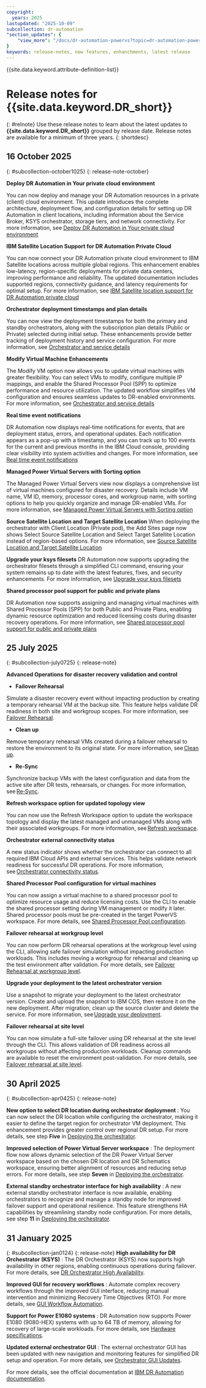 ```yaml
---
copyright:
  years: 2025
lastupdated: "2025-10-09"
subcollection: dr-automation
"section_updates": {
    "view_more": "/docs/dr-automation-powervs?topic=dr-automation-powervs-relnote"
}
keywords: release-notes, new features, enhanchments, latest release
---
```

{{site.data.keyword.attribute-definition-list}}
# Release notes for {{site.data.keyword.DR_short}}
{: #relnote}
Use these release notes to learn about the latest updates to **{{site.data.keyword.DR_short}}** grouped by release date. Release notes are available for a minimum of three years.
{: shortdesc}

## 16 October 2025
{: #subcollection-october1025}
{: release-note-october}

**Deploy DR Automation in Your private cloud environment**

You can now deploy and manage your DR Automation resources in a private (client) cloud environment. This update introduces the complete architecture, deployment flow, and configuration details for setting up DR Automation in client locations, including information about the Service Broker, KSYS orchestrator, storage tiers, and network connectivity. For more information, see [Deploy DR Automation in Your private cloud environment](/docs/dr-automation-powervs?topic=dr-automation-powervs-arch-private-pod)


**IBM Satellite Location Support for DR Automation Private Cloud**

You can now connect your DR Automation private cloud environment to IBM Satellite locations across multiple global regions. This enhancement enables low-latency, region-specific deployments for private data centers, improving performance and reliability. The updated documentation includes supported regions, connectivity guidance, and latency requirements for optimal setup. For more information, see [IBM Satellite location support for DR Automation private cloud](/docs/dr-automation-powervs?topic=dr-automation-powervs-arch-private-pod)

**Orchestrator deployment timestamps and plan details**

You can now view the deployment timestamps for both the primary and standby orchestrators, along with the subscription plan details (Public or Private) selected during initial setup. These enhancements provide better tracking of deployment history and service configuration. For more information, see [Orchestrator and service details](/docs/dr-automation-powervs?topic=dr-automation-powervs-or-ser-de#service-det)

**Modify Virtual Machine Enhancements**

The Modify VM option now allows you to update virtual machines with greater flexibility. You can select VMs to modify, configure multiple IP mappings, and enable the Shared Processor Pool (SPP) to optimize performance and resource utilization. The updated workflow simplifies VM configuration and ensures seamless updates to DR-enabled environments. For more information, see [Orchestrator and service details](/docs/dr-automation-powervs?topic=dr-automation-powervs-manage-vm-ses#modify-vm-ses)

**Real time event notifications**

DR Automation now displays real-time notifications for events, that are deployment status, errors, and operational updates. Each notification appears as a pop-up with a timestamp, and you can track up to 100 events for the current and previous months in the IBM Cloud console, providing clear visibility into system activities and changes. For more information, see [Real time event notifications](/docs/dr-automation-powervs?topic=dr-automation-powervs-manage-log#adm-log)

**Managed Power Virtual Servers with Sorting option**

The Managed Power Virtual Servers view now displays a comprehensive list of virtual machines configured for disaster recovery. Details include VM name, VM ID, memory, processor cores, and workgroup name, with sorting options to help you quickly organize and manage DR-enabled VMs. For more information, see [Managed Power Virtual Servers with Sorting option](/docs/dr-automation-powervs?topic=dr-automation-powervs-manage-vm-ser#vm-details)

**Source Satellite Location and Target Satellite Location**
When deploying the orchestrator with Client Location (Private pod), the Add Sites page now shows Select Source Satellite Location and Select Target Satellite Location instead of region-based options. For more information, see [Source Satellite Location and Target Satellite Location](/docs/dr-automation-powervs?topic=dr-automation-powervs-con-site-ksys)

**Upgrade your ksys filesets**
DR Automation now supports upgrading the orchestrator filesets through a simplified CLI command, ensuring your system remains up to date with the latest features, fixes, and security enhancements. For more information, see [Upgrade your ksys filesets](/docs/dr-automation-powervs?topic=dr-automation-powervs-plan-work-load#Upgrade-fil-set)

**Shared processor pool support for public and private plans**

DR Automation now supports assigning and managing virtual machines with Shared Processor Pools (SPP) for both Public and Private Plans, enabling dynamic resource optimization and reduced licensing costs during disaster recovery operations. For more information, see [Shared processor pool support for public and private plans](/docs/dr-automation-powervs?topic=dr-automation-powervs-ksysmgr-commandorchestrator#s-pro-poo-confi)

## 25 July 2025
{: #subcollection-july0725}
{: release-note}

**Advanced Operations for disaster recovery validation and control**

- **Failover Rehearsal**

Simulate a disaster recovery event without impacting production by creating a temporary rehearsal VM at the backup site. This feature helps validate DR readiness in both site and workgroup scopes. For more information, see [Failover Rehearsal](/docs/dr-automation-powervs?topic=dr-automation-powervs-ad-vance-load#Fa-il-over).

- **Clean up**

Remove temporary rehearsal VMs created during a failover rehearsal to restore the environment to its original state. For more information, see [Clean up](/docs/dr-automation-powervs?topic=dr-automation-powervs-ad-vance-load#cl-ea-nup).

- **Re‑Sync**

Synchronize backup VMs with the latest configuration and data from the active site after DR tests, rehearsals, or changes. For more information, see [Re‑Sync](/docs/dr-automation-powervs?topic=dr-automation-powervs-ad-vance-load#re-sy-nc).

**Refresh workspace option for updated topology view**

You can now use the Refresh Workspace option to update the workspace topology and display the latest managed and unmanaged VMs along with their associated workgroups. For more information, see [Refresh workspace](/docs/dr-automation-powervs?topic=dr-automation-powervs-nav-pan).

**Orchestrator external connectivity status**

A new status indicator shows whether the orchestrator can connect to all required IBM Cloud APIs and external services. This helps validate network readiness for successful DR operations. For more information, see [Orchestrator connectivity status](/docs/dr-automation-powervs?topic=dr-automation-powervs-or-ser-de).

**Shared Processor Pool configuration for virtual machines**

You can now assign a virtual machine to a shared processor pool to optimize resource usage and reduce licensing costs. Use the CLI to enable the shared processor setting during VM management or modify it later. Shared processor pools must be pre-created in the target PowerVS workspace. For more details, see [Shared Processor Pool configuration](/docs/dr-automation-powervs?topic=dr-automation-powervs-ksysmgr-commandorchestrator#es-pp-vm).

**Failover rehearsal at workgroup level**

You can now perform DR rehearsal operations at the workgroup level using the CLI, allowing safe failover simulation without impacting production workloads. This includes moving a workgroup for rehearsal and cleaning up the test environment after validation. For more details, see [Failover Rehearsal at workgroup level](/docs/dr-automation-powervs?topic=dr-automation-powervs-ksysmgr-commandorchestrator#dr-rehearsal-move-at-workgroup-level).

**Upgrade your deployment to the latest orchestrator version**

Use a snapshot to migrate your deployment to the latest orchestrator version. Create and upload the snapshot to IBM COS, then restore it on the new deployment. After migration, clean up the source cluster and delete the service. For more information, see [Upgrade your deployment](https://test.cloud.ibm.com/docs/dr-automation-powervs?topic=dr-automation-powervs-plan-work-load#upgrate-you-deployment).


**Failover rehearsal at site level**

You can now simulate a full-site failover using DR rehearsal at the site level through the CLI. This allows validation of DR readiness across all workgroups without affecting production workloads. Cleanup commands are available to reset the environment post-validation. For more details, see [Failover rehearsal at site level](/docs/dr-automation-powervs?topic=dr-automation-powervs-ksysmgr-commandorchestrator#dr-rehearsal-move-at-site-level).

## 30 April 2025
{: #subcollection-apr0425}
{: release-note}

**New option to select DR location during orchestrator deployment**
:   You can now select the DR location while configuring the orchestrator, making it easier to define the target region for orchestrator VM deployment. This enhancement provides greater control over regional DR setup. For more details, see step **Five** in [Deploying the orchestrator](/docs/dr-automation-powervs?topic=dr-automation-powervs-idep-the-orch).

**Improved selection of Power Virtual Server workspace**
:   The deployment flow now allows dynamic selection of the DR Power Virtual Server workspace based on the chosen DR location and DR Schematics workspace, ensuring better alignment of resources and reducing setup errors. For more details, see step **Seven** in [Deploying the orchestrator](/docs/dr-automation-powervs?topic=dr-automation-powervs-idep-the-orch).

**External standby orchestrator interface for high availability**
:   A new external standby orchestrator interface is now available, enabling orchestrators to recognize and manage a standby node for improved failover support and operational resilience. This feature strengthens HA capabilities by streamlining standby node configuration. For more details, see step **11** in [Deploying the orchestrator](/docs/dr-automation-powervs?topic=dr-automation-powervs-idep-the-orch).

## 31 January 2025
{: #subcollection-jan0124}
{: release-note}
**High availability for DR Orchestrator (KSYS)**
:   The DR Orchestrator (KSYS) now supports high availability in other regions, enabling continuous operations during failover. For more details, see [DR Orchestrator High Availability](/docs/dr-automation-powervs?topic=dr-automation-powervs-arch#ksys-arch).


**Improved GUI for recovery workflows**
:   Automate complex recovery workflows through the improved GUI interface, reducing manual intervention and minimizing Recovery Time Objectives (RTO). For more details, see [GUI Workflow Automation](/docs/dr-automation-powervs?topic=dr-automation-powervs-cinstance).

**Support for Power E1080 systems**
:   DR Automation now supports Power E1080 (9080-HEX) systems with up to 64 TB of memory, allowing for recovery of large-scale workloads. For more details, see [Hardware specifications](/docs/dr-automation-powervs?topic=dr-automation-powervs-arch).

**Updated external orchestrator GUI**
:   The external orchestrator GUI has been updated with new navigation and monitoring features for simplified DR setup and operation. For more details, see [Orchestrator GUI Updates](/docs/dr-automation-powervs?topic=dr-automation-powervs-manage-exter).

For more details, see the official documentation at [IBM DR Automation documentation](https://cloud.ibm.com/docs/dr-automation-powervs).
